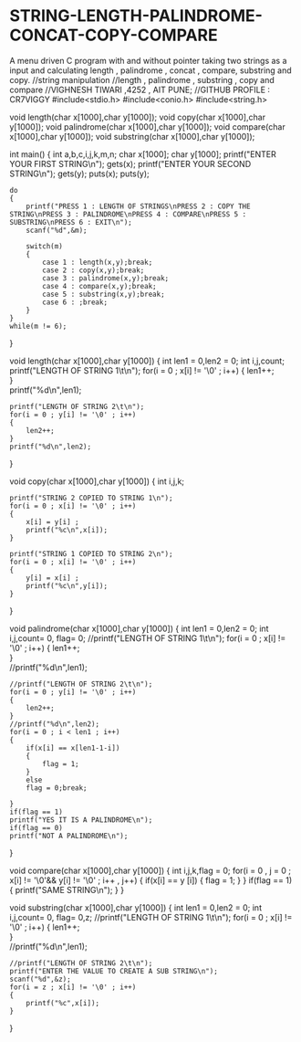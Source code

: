 # STRING-LENGTH-PALINDROME-CONCAT-COPY-COMPARE
A menu driven C program with and without pointer taking two strings as a input and calculating length , palindrome , concat , compare, substring and copy.
//string manipulation 
//length , palindrome , substring , copy and compare
//VIGHNESH TIWARI ,4252 , AIT PUNE;
//GITHUB PROFILE : CR7VIGGY
#include<stdio.h>
#include<conio.h>
#include<string.h>

void length(char x[1000],char y[1000]);
void copy(char x[1000],char y[1000]);
void palindrome(char x[1000],char y[1000]);
void compare(char x[1000],char y[1000]);
void substring(char x[1000],char y[1000]);

int main()
{
	int a,b,c,i,j,k,m,n;
	char x[1000];
	char y[1000];
	printf("ENTER YOUR FIRST STRING\n");
	gets(x);
	printf("ENTER YOUR SECOND STRING\n");
	gets(y);
	puts(x);
	puts(y);
	
	do
	{
		printf("PRESS 1 : LENGTH OF STRINGS\nPRESS 2 : COPY THE STRING\nPRESS 3 : PALINDROME\nPRESS 4 : COMPARE\nPRESS 5 : SUBSTRING\nPRESS 6 : EXIT\n");
		scanf("%d",&m);
		
		switch(m)
		{
			case 1 : length(x,y);break;
			case 2 : copy(x,y);break;
			case 3 : palindrome(x,y);break;
			case 4 : compare(x,y);break;
			case 5 : substring(x,y);break;
			case 6 : ;break;
		}
	}
	while(m != 6);
	
	
} 

void length(char x[1000],char y[1000])
{
	int len1 = 0,len2 = 0;
	int i,j,count;
	printf("LENGTH OF STRING 1\t\n");
	for(i = 0 ; x[i] != '\0' ; i++)
	{
		len1++; 	
	}	
	printf("%d\n",len1);

	printf("LENGTH OF STRING 2\t\n");
	for(i = 0 ; y[i] != '\0' ; i++)
	{
		len2++; 	
	}	
	printf("%d\n",len2);
	
}

void copy(char x[1000],char y[1000])
{
	int i,j,k;
	
	printf("STRING 2 COPIED TO STRING 1\n");
	for(i = 0 ; x[i] != '\0' ; i++)
	{
		x[i] = y[i] ;
		printf("%c\n",x[i]);
	}
	
	printf("STRING 1 COPIED TO STRING 2\n");
	for(i = 0 ; x[i] != '\0' ; i++)
	{
		y[i] = x[i] ;
		printf("%c\n",y[i]);
	}
}

void palindrome(char x[1000],char y[1000])
{
	int len1 = 0,len2 = 0;
	int i,j,count= 0, flag= 0;
	//printf("LENGTH OF STRING 1\t\n");
	for(i = 0 ; x[i] != '\0' ; i++)
	{
		len1++; 	
	}	
	//printf("%d\n",len1);

	//printf("LENGTH OF STRING 2\t\n");
	for(i = 0 ; y[i] != '\0' ; i++)
	{
		len2++; 	
	}	
	//printf("%d\n",len2);
	for(i = 0 ; i < len1 ; i++)
	{
		if(x[i] == x[len1-1-i])
		{
			flag = 1;
		}
		else
		flag = 0;break;
		
	}
	if(flag == 1)
	printf("YES IT IS A PALINDROME\n");
	if(flag == 0)
	printf("NOT A PALINDROME\n");
}

void compare(char x[1000],char y[1000])
{
	int i,j,k,flag = 0;
	for(i = 0 , j = 0 ; x[i] != '\0'&& y[i] != '\0' ; i++ , j++)
	{
		if(x[i] == y [i])
		{
			flag = 1;
		}
	}
	if(flag == 1)
	{
		printf("SAME STRING\n");
	}
}

void substring(char x[1000],char y[1000])
{
	int len1 = 0,len2 = 0;
	int i,j,count= 0, flag= 0,z;
	//printf("LENGTH OF STRING 1\t\n");
	for(i = 0 ; x[i] != '\0' ; i++)
	{
		len1++; 	
	}	
	//printf("%d\n",len1);

	//printf("LENGTH OF STRING 2\t\n");
	printf("ENTER THE VALUE TO CREATE A SUB STRING\n");
	scanf("%d",&z);
	for(i = z ; x[i] != '\0' ; i++)
	{
		printf("%c",x[i]);
	}
}
